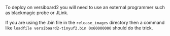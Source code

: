 To deploy on versiboard2 you will need to use an external programmer such as blackmagic probe or JLink.

If you are using the .bin file in the `release_images` directory then a command like `loadfile versiboard2-tinyuf2.bin 0x60000000` should do the trick.
